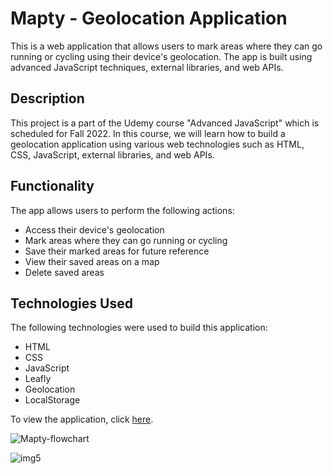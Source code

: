 # Mapty - Geolocation Application

This is a web application that allows users to mark areas where they can go running or cycling using their device's geolocation. The app is built using advanced JavaScript techniques, external libraries, and web APIs. 

## Description

This project is a part of the Udemy course "Advanced JavaScript" which is scheduled for Fall 2022. In this course, we will learn how to build a geolocation application using various web technologies such as HTML, CSS, JavaScript, external libraries, and web APIs.

## Functionality 

The app allows users to perform the following actions: 

- Access their device's geolocation
- Mark areas where they can go running or cycling
- Save their marked areas for future reference
- View their saved areas on a map
- Delete saved areas

## Technologies Used 

The following technologies were used to build this application: 

- HTML
- CSS
- JavaScript
- Leafly
- Geolocation
- LocalStorage

To view the application, click [here](https://nocturnalprogrammerjay.github.io/Omnifood/).

![Mapty-flowchart](https://user-images.githubusercontent.com/96387037/211727636-d51011ac-0fa0-4470-bcc2-35cb9c486ae0.png)

![img5](https://user-images.githubusercontent.com/96387037/211723174-60a82e7a-9a92-4b11-9ca7-f3503efe1e68.PNG)

